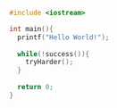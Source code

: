 ```cpp
#include <iostream>

int main(){
  printf("Hello World!");
  
  while(!success()){
    tryHarder();
  }
  
  return 0;
}
```

<!--
**JeonHaLin/JeonHaLin** is a ✨ _special_ ✨ repository because its `README.md` (this file) appears on your GitHub profile.

Here are some ideas to get you started:

- 🔭 I’m currently working on ...
- 🌱 I’m currently learning ...
- 👯 I’m looking to collaborate on ...
- 🤔 I’m looking for help with ...
- 💬 Ask me about ...
- 📫 How to reach me: ...
- 😄 Pronouns: ...
- ⚡ Fun fact: ...
-->
